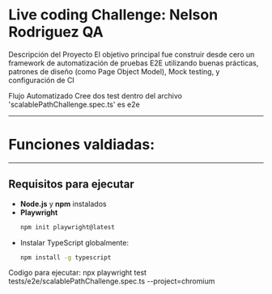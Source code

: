 # Live coding Challenge: Nelson Rodriguez QA
Descripción del Proyecto El objetivo principal fue construir desde cero un framework de automatización de pruebas E2E utilizando buenas prácticas, patrones de diseño (como Page Object Model), Mock testing, y configuración de CI

Flujo Automatizado Cree dos test dentro del archivo 'scalablePathChallenge.spec.ts' es e2e 

---

# Funciones valdiadas: 
---


## Requisitos para ejecutar

- **Node.js** y **npm** instalados
- **Playwright**
  ```sh
  npm init playwright@latest 
- Instalar TypeScript globalmente:  
  ```sh
  npm install -g typescript

Codigo para ejecutar: npx playwright test tests/e2e/scalablePathChallenge.spec.ts --project=chromium
